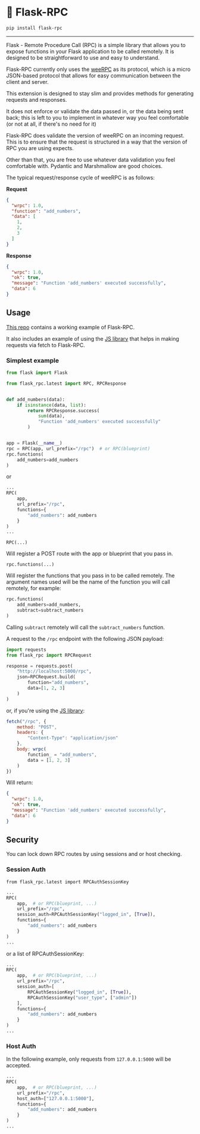 # 📣 Flask-RPC

```bash
pip install flask-rpc
```

---

Flask - Remote Procedure Call (RPC) is a simple
library that allows you to expose functions
in your Flask application to be called
remotely. It is designed to be straightforward
to use and easy to understand.

Flask-RPC currently only uses the [weeRPC](https://github.com/CheeseCake87/weeRPC) 
as its protocol, which is a micro JSON-based protocol that allows for
easy communication between the client and server.

This extension is designed to stay slim and provides
methods for generating requests and responses.

It does not enforce or validate the data passed in, or the
data being sent back; this is left to you to implement
in whatever way you feel comfortable (or not at all, if there's
no need for it)

Flask-RPC does validate the version of weeRPC on an incoming request. This 
is to ensure that the request is structured in a way that the version 
of RPC you are using expects.

Other than that, you are free to use whatever data validation
you feel comfortable with. Pydantic and Marshmallow are good choices.

The typical request/response cycle of weeRPC is as follows:

**Request**

```json
{
  "wrpc": 1.0,
  "function": "add_numbers",
  "data": [
    1,
    2,
    3
  ]
}
```

**Response**

```json
{
  "wrpc": 1.0,
  "ok": true,
  "message": "Function 'add_numbers' executed successfully",
  "data": 6
}
```

## Usage

[This repo](https://github.com/CheeseCake87/flask-rpc) contains a working example of Flask-RPC.

It also includes an example of using the [JS library](https://github.com/CheeseCake87/wrpc-js) that helps
in making requests via fetch to Flask-RPC.

### Simplest example

```python
from flask import Flask

from flask_rpc.latest import RPC, RPCResponse


def add_numbers(data):
    if isinstance(data, list):
        return RPCResponse.success(
            sum(data),
            "Function 'add_numbers' executed successfully"
        )


app = Flask(__name__)
rpc = RPC(app, url_prefix="/rpc")  # or RPC(blueprint)
rpc.functions(
    add_numbers=add_numbers
)
```

or

```python
...
RPC(
    app,
    url_prefix="/rpc",
    functions={
        "add_numbers": add_numbers
    }
)
...
```

`RPC(...)`

Will register a POST route with the app or blueprint that you pass in.

`rpc.functions(...)`

Will register the functions that you pass in to be called remotely.
The argument names used will be the name of the function you will call remotely, for example:

```python
rpc.functions(
    add_numbers=add_numbers,
    subtract=subtract_numbers
)
```

Calling `subtract` remotely will call the `subtract_numbers` function.

A request to the `/rpc` endpoint with the following JSON payload:

```python
import requests
from flask_rpc import RPCRequest

response = requests.post(
    "http://localhost:5000/rpc",
    json=RPCRequest.build(
        function="add_numbers",
        data=[1, 2, 3]
    )
)
```

or, if you're using the [JS library](https://github.com/CheeseCake87/wrpc-js):

```js
fetch("/rpc", {
    method: "POST",
    headers: {
        "Content-Type": "application/json"
    },
    body: wrpc(
        function_ = "add_numbers",
        data = [1, 2, 3]
    )
})
```

Will return:

```json
{
  "wrpc": 1.0,
  "ok": true,
  "message": "Function 'add_numbers' executed successfully",
  "data": 6
}
```

## Security

You can lock down RPC routes by using sessions and or host checking.

### Session Auth

`from flask_rpc.latest import RPCAuthSessionKey`

```python
...
RPC(
    app,  # or RPC(blueprint, ...)
    url_prefix="/rpc",
    session_auth=RPCAuthSessionKey("logged_in", [True]),
    functions={
        "add_numbers": add_numbers
    }
)
...
```

or a list of RPCAuthSessionKey:

```python
...
RPC(
    app,  # or RPC(blueprint, ...)
    url_prefix="/rpc",
    session_auth=[
        RPCAuthSessionKey("logged_in", [True]),
        RPCAuthSessionKey("user_type", ["admin"])
    ],
    functions={
        "add_numbers": add_numbers
    }
)
...
```

### Host Auth

In the following example, only requests from `127.0.0.1:5000` will be accepted.

```python
...
RPC(
    app,  # or RPC(blueprint, ...)
    url_prefix="/rpc",
    host_auth=["127.0.0.1:5000"],
    functions={
        "add_numbers": add_numbers
    }
)
...
```
